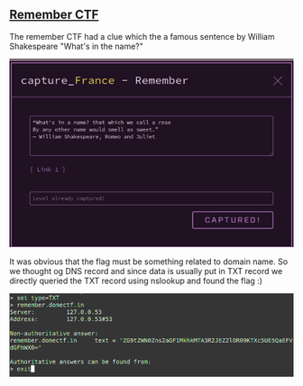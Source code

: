 ## <u>Remember CTF</u>

The remember CTF had a clue which the a famous sentence by William Shakespeare "What's in the name?"

![7](7.png)



It was obvious that the flag must be something related to domain name. So we thought og DNS record and since data is usually put in TXT record we directly queried the TXT record using nslookup and found the flag :)

![8](8.png)